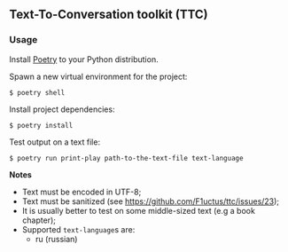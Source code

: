 ## Text-To-Conversation toolkit (TTC)

### Usage

Install [Poetry](https://python-poetry.org) to your Python distribution.

Spawn a new virtual environment for the project:

```console
$ poetry shell
```

Install project dependencies:

```console
$ poetry install
```

Test output on a text file:

```console
$ poetry run print-play path-to-the-text-file text-language
```

**Notes**

- Text must be encoded in UTF-8;
- Text must be sanitized (see https://github.com/F1uctus/ttc/issues/23);
- It is usually better to test on some middle-sized text (e.g a book chapter);
- Supported `text-language`s are:
    + ru (russian)
